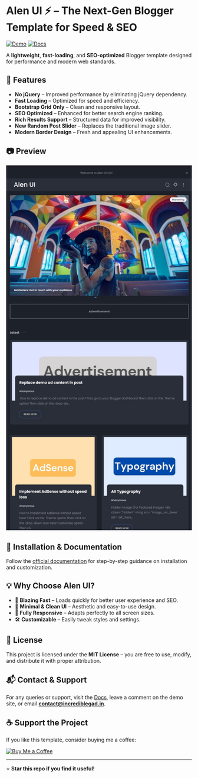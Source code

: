 # Alen UI ⚡ – The Next-Gen Blogger Template for Speed & SEO

[![Demo](https://img.shields.io/badge/Live%20Demo-Click%20Here-blue?style=for-the-badge)](https://alen-ui.blogspot.com/)
[![Docs](https://img.shields.io/badge/Documentation-Read%20More-orange?style=for-the-badge)](https://alen-ui.blogspot.com/search/label/Docs)

A **lightweight**, **fast-loading**, and **SEO-optimized** Blogger template designed for performance and modern web standards.

## 🚀 Features

- **No jQuery** – Improved performance by eliminating jQuery dependency.
- **Fast Loading** – Optimized for speed and efficiency.
- **Bootstrap Grid Only** – Clean and responsive layout.
- **SEO Optimized** – Enhanced for better search engine ranking.
- **Rich Results Support** – Structured data for improved visibility.
- **New Random Post Slider** – Replaces the traditional image slider.
- **Modern Border Design** – Fresh and appealing UI enhancements.

## 📷 Preview

![Alen UI Preview](tablet-alen-ui-dark.jpg)

## 📌 Installation & Documentation

Follow the [official documentation](https://alen-ui.blogspot.com/search/label/Docs) for step-by-step guidance on installation and customization.

## 💡 Why Choose Alen UI?

- 🚀 **Blazing Fast** – Loads quickly for better user experience and SEO.
- 🎨 **Minimal & Clean UI** – Aesthetic and easy-to-use design.
- 📱 **Fully Responsive** – Adapts perfectly to all screen sizes.
- 🛠️ **Customizable** – Easily tweak styles and settings.

## 📜 License

This project is licensed under the **MIT License** – you are free to use, modify, and distribute it with proper attribution.

## 📬 Contact & Support

For any queries or support, visit the [Docs](https://alen-ui.blogspot.com/search/label/docs), leave a comment on the demo site, or email **contact@incrediblegad.in**.

## ☕ Support the Project

If you like this template, consider buying me a coffee:

[![Buy Me a Coffee](https://img.shields.io/badge/Buy%20Me%20a%20Coffee-Donate-yellow?style=for-the-badge&logo=buy-me-a-coffee)](https://buymeacoffee.com/shivaes)

---

⭐ **Star this repo if you find it useful!**
